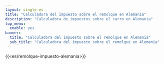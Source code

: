 ```yaml
---
layout: single-es
title: "Calculadora del impuesto sobre el remolque en Alemania"
description: "Calculadora de impuestos sobre el carro en Alemania"
top_menu:
  enable: yes
banner:
  title: "Calculadora del impuesto sobre el remolque en Alemania"
  sub_title: "Calculadora del impuesto sobre el remolque en Alemania"
---
```


{{<es/remolque-impuesto-alemania>}}

